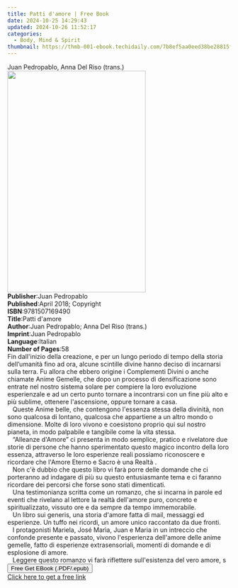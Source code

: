 ```yaml
---
title: Patti d'amore | Free Book
date: 2024-10-25 14:29:43
updated: 2024-10-26 11:52:17
categories:
  - Body, Mind & Spirit
thumbnail: https://thmb-001-ebook.techidaily.com/7b8ef5aa0eed38be28815f84619d58f30677194062ebf18ddee784f0c3eb6885.jpg
---
```

<main id="book-container">
  <div class="flex flex-col">
    <div class="book-brief flex-1 py-6 px-4 sm:p-6 md:py-10 md:px-8">
      <!-- brief-->
      <div class="book-brief-main">Juan Pedropablo, Anna Del Riso (trans.)</div>
    </div>
    <div
      class="book-meta-info flex-1 grid gap-4 col-start-1 col-end-3 row-start-1 sm:mb-6 sm:grid-cols-4 lg:gap-6 lg:col-start-2 lg:row-end-6 lg:row-span-6 lg:mb-0"
    >
      <div
        class="book-meta-info-left place-content-center mt-4 p-4 text-sm leading-6 col-start-2 col-span-2 dark:text-slate-400"
      >
        <img
          class="w-full h-500 object-cover rounded-lg sm:h-255 sm:col-span-2 lg:col-span-full"
          src="https://img-001-ebook.techidaily.com/91df826dfe4713a0f0438fa851149fbf374f69604026c59b093b6e9bd39490e3.jpg"
          alt=""
          width="312"
          height="500"
        />
      </div>
      <div
        class="book-meta-info-right mt-2 col-start-1 row-start-2 col-span-3 self-center"
      >
        <!-- meta data  -->
        <div class="flex flex-col px-4 md:px-8">
          <div class="flex-1">
            <strong>Publisher</strong>:<span class="px-2">Juan Pedropablo</span>
          </div>
          <div class="flex-1">
            <strong>Published</strong>:<span class="px-2"
              >April 2018; Copyright</span
            >
          </div>
          <div class="flex-1">
            <strong>ISBN</strong>:<span class="px-2">9781507169490</span>
          </div>
          <div class="flex-1">
            <strong>Title</strong>:<span class="px-2">Patti d&#39;amore</span>
          </div>
          <div class="flex-1">
            <strong>Author</strong>:<span class="px-2"
              >Juan Pedropablo; Anna Del Riso (trans.)</span
            >
          </div>
          <div class="flex-1">
            <strong>Imprint</strong>:<span class="px-2">Juan Pedropablo</span>
          </div>
          <div class="flex-1">
            <strong>Language</strong>:<span class="px-2">Italian</span>
          </div>
          <div class="flex-1">
            <strong>Number of Pages</strong>:<span class="px-2">58</span>
          </div>
        </div>
      </div>
    </div>
    <div class="book-description flex-1 py-6 px-4 sm:p-6 md:py-10 md:px-8">
      <div class="book-description-main">
        <div accordion-content="" id="description">
          Fin dall'inizio della creazione, e per un lungo periodo di tempo della
          storia dell’umanità fino ad ora, alcune scintille divine hanno deciso
          di incarnarsi sulla terra. Fu allora che ebbero origine i Complementi
          Divini o anche chiamate Anime Gemelle, che dopo un processo di
          densificazione sono entrate nel nostro sistema solare per compiere la
          loro evoluzione esperienzale e ad un certo punto tornare a incontrarsi
          con un fine più alto e più sublime, ottenere l'ascensione, oppure
          tornare a casa.<br />&nbsp;&nbsp; Queste Anime belle, che contengono
          l'essenza stessa della divinità, non sono qualcosa di lontano,
          qualcosa che appartiene a un altro mondo o dimensione. Molte di loro
          vivono e coesistono proprio qui sul nostro pianeta, in modo palpabile
          e tangibile come la vita stessa.<br />&nbsp;&nbsp; “Alleanze d'Amore”
          ci presenta in modo semplice, pratico e rivelatore due storie di
          persone che hanno sperimentato questo magico incontro della loro
          essenza, attraverso le loro esperienze reali possiamo riconoscere e
          ricordare che l'Amore Eterno e Sacro è una Realtà .<br />&nbsp;&nbsp;
          Non c'è dubbio che questo libro vi farà porre delle domande che ci
          porteranno ad indagare di più su questo entusiasmante tema e ci
          faranno ricordare dei percorsi che forse sono stati dimenticati.<br />&nbsp;&nbsp;
          Una testimonianza scritta come un romanzo, che si incarna in parole ed
          eventi che rivelano al lettore la realtà dell'amore puro, concreto e
          spiritualizzato, vissuto ore e da sempre da tempo immemorabile.<br />&nbsp;
          &nbsp;Un libro sui generis, una storia d'amore fatta di mail, messaggi
          ed esperienze. Un tuffo nei ricordi, un amore unico raccontato da due
          fronti.<br />&nbsp; &nbsp;I protagonisti Mariela, José Marìa, Juan e
          Maria in un intreccio che confonde presente e passato, vivono
          l'esperienza dell'amore delle anime gemelle, fatto di esperienze
          extrasensoriali, momenti di domande e di esplosione di amore.<br />&nbsp;
          &nbsp;Leggere questo romanzo vi farà riflettere sull'esistenza del
          vero amore, s
        </div>
        <div class="accordion-fader"></div>
      </div>
    </div>
    <div class="book-excerpts flex-1 py-6 px-4 sm:p-6 md:py-10 md:px-8"></div>
    <div
      class="book-about-author flex-1 py-6 px-4 sm:p-6 md:py-10 md:px-8"
    ></div>
    <div class="book-free-get flex-1 py-6 px-4 sm:p-6 md:py-10 md:px-8">
      <button
        id="btn-free-get"
        class="bg-blue-500 hover:bg-blue-700 text-white font-bold py-2 px-4 rounded"
      >
        Free Get EBook (.PDF/.epub)
      </button>
      <div id="countdown-display" class="px-2 text-lg mt-2"></div>
      <a
        id="free-link"
        class="hidden bg-blue-500 hover:bg-blue-700 text-white font-bold py-2 px-4 rounded"
        href="https://www.ebooks.com/en-us/book/95834637/patti-d-amore/juan-pedropablo/"
        target="_blank"
        >Click here to get a free link</a
      >
    </div>
    <script>
      let countdownTime = 0;
      let countdownInterval = null;
      document
        .getElementById('btn-free-get')
        .addEventListener('click', startCountdown);
      function startCountdown() {
        countdownTime = new Date().getTime() + 60000 * 3;
        countdownInterval = setInterval(updateCountdown, 1000);
        document.getElementById('btn-free-get').disabled = true;
        document
          .getElementById('btn-free-get')
          .classList.add('bg-gray-500', 'cursor-not-allowed');
      }
      function updateCountdown() {
        let currentTime = new Date().getTime();
        let timeLeft = countdownTime - currentTime;
        let secondsLeft = Math.floor(timeLeft / 1000);
        document.getElementById('countdown-display').innerHTML =
          `Remaining time: ${secondsLeft} seconds.`;
        if (secondsLeft <= 0) {
          clearInterval(countdownInterval);
          document.getElementById('btn-free-get').classList.add('hidden');
          document.getElementById('free-link').classList.remove('hidden');
          document.getElementById('countdown-display').innerHTML = '';
        }
      }
    </script>
  </div>
</main>
